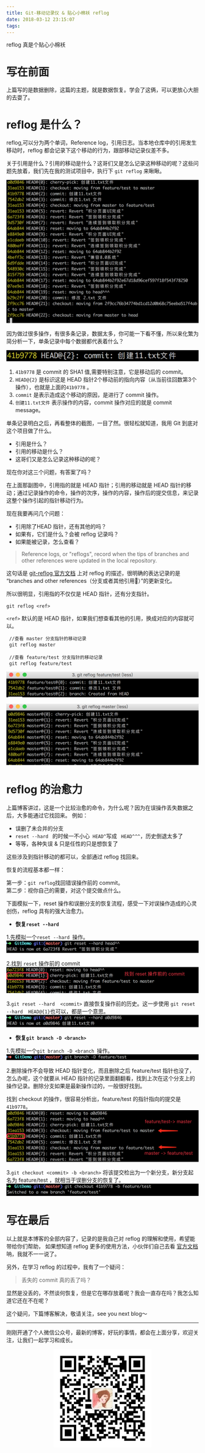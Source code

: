 ```yaml
---
title: Git-移动记录仪 & 贴心小棉袄 reflog
date: 2018-03-12 23:15:07
tags:
---
```


reflog 真是个贴心小棉袄
<!--more-->

# 写在前面

上篇写的是数据删除，这篇的主题，就是数据恢复。学会了这俩，可以更放心大胆的去耍了。

# reflog 是什么？

reflog,可以分为两个单词，Reference log，引用日志。当本地仓库中的引用发生移动时，reflog 都会记录下这个移动的行为，跟部移动记录仪差不多。

关于引用是什么？引用的移动是什么？这哥们又是怎么记录这种移动的呢？这些问题先放着，我们先在我的测试项目中，执行下 `git reflog` 来瞅瞅。

![HEAD的 reflog](http://raw.githubusercontent.com/DRPrincess/BlogImages/master/qiniu/3ab4a43030d044c8a8689a86b601d271.png)

因为做过很多操作，有很多条记录，数据太多，你可能一下看不懂，所以来化繁为简分析一下，单条记录中每个数据都代表着什么？

![](http://raw.githubusercontent.com/DRPrincess/BlogImages/master/qiniu/695448407a69cfea6916a1ef83b8f65a.png)

1. `41b9778` 是 commit 的 SHA1 值,需要特别注意，它是移动后的 commit。
2. `HEAD@{2}` 是标识这是 HEAD 指针2个移动前的指向内容（从当前往回数第3个操作），也就是上面的`41b9778` 。
3. `commit` 是表示造成这个移动的原因，是进行了 commit 操作。
4. `创建11.txt文件` 表示操作的内容，commit 操作对应的就是 commit message。

单条记录明白之后，再看整体的截图，一目了然。很轻松就知道，我用 Git 到底对这个项目做了什么。

- 引用是什么？
- 引用的移动是什么？
- 这哥们又是怎么记录这种移动的呢？

现在你对这三个问题，有答案了吗？

在上面那副图中，引用指的就是 HEAD 指针；引用的移动就是 HEAD 指针的移动；通过记录操作的命令，操作的次序，操作的内容，操作后的提交信息，来记录这整个操作引起的指针移动行为。

现在我要再问几个问题：
- 引用除了HEAD 指针，还有其他的吗？
- 如果有，它们是什么？会被 reflog 记录吗？
- 如果能被记录，怎么查看？

> Reference logs, or "reflogs", record when the tips of branches and other references were updated in the local repository.

这句话是 [git-reflog 官方文档](https://git-scm.com/docs/git-reflog) 上对 reflog 的描述，很明确的表达记录的是 “branches and other references（分支或者其他引用）”的更新变化。

所以很明显，引用指的不仅仅是 HEAD 指针，还有分支指针。

```
git reflog <ref>

```
 `<ref>` 默认的是 HEAD 指针，如果我们想查看其他的引用，换成对应的内容就可以。


```
 //查看 master 分支指针的移动记录
 git reflog master

 //查看 feature/test 分支指针的移动记录
 git reflog feature/test
```


![feature/test 的 re flog](http://raw.githubusercontent.com/DRPrincess/BlogImages/master/qiniu/3364f839284078b340e69e84af81209a.png)

![master 的 re flog](http://raw.githubusercontent.com/DRPrincess/BlogImages/master/qiniu/1fee4f3118e50a25c3c13ebf28171ea8.png)


# reflog 的治愈力

上篇博客讲过，这是一个比较治愈的命令，为什么呢？因为在误操作丢失数据之后，大多能通过它找回来。
例如：
- 误删了未合并的分支
- `reset --hard ` 的时候一不小心` HEAD^`写成 ` HEAD^^^`，历史倒退太多了
- 等等，各种失误 & 只是任性的只是想恢复了

这些涉及到指针移动的都可以，全部通过 reflog 找回来。

恢复的流程基本都一样：

第一步：`git reflog`找回错误操作前的 commit。   
第二步：视你自己的需要，对这个提交做点什么。

下面模拟一下，reset 操作和误删分支的恢复流程，感受一下对误操作造成的心灵创伤，reflog 具有的强大治愈力。

- **恢复`reset --hard `**

1.先模拟一个`reset --hard `操作。
![](http://raw.githubusercontent.com/DRPrincess/BlogImages/master/qiniu/e6799f4cdea46f40017618e7801336e7.png)

2.找到 `reset` 操作前的 commit
![](http://raw.githubusercontent.com/DRPrincess/BlogImages/master/qiniu/75a5472eb7af18c62236c66fa282e899.png)

3.`git reset --hard  <commit>` 直接恢复操作前的历史。这一步使用 `git reset --hard  HEAD@{1}`也可以，都是一个意思。
![](http://raw.githubusercontent.com/DRPrincess/BlogImages/master/qiniu/35dd19b2cdcc0bd6af6ee9e94aa37b2c.png)


- **恢复`git branch -D <branch>`**


1.先模拟一个`git branch -D <branch `操作。
![](http://raw.githubusercontent.com/DRPrincess/BlogImages/master/qiniu/528915ac59d7c49abe344f137da7fe18.png)

2.删除操作不会导致 HEAD 指针变化，而且删除之后  feature/test 指针也没了，怎么办呢，这个就要从 HEAD 指针的记录里面翻翻看，找到上次在这个分支上的操作记录。删除分支如果是最新操作过的，一般很好找到。

找到 checkout 的操作，很容易分析出，feature/test 的指针指向的提交是 `41b9778`。
![](http://raw.githubusercontent.com/DRPrincess/BlogImages/master/qiniu/40d5389362a84341d091c31cb6b43f24.png)

3.`git checkout <commit> -b <branch>` 将该提交检出为一个新分支，新分支起名为 feature/test ，就相当于误删分支的恢复了。
![](http://raw.githubusercontent.com/DRPrincess/BlogImages/master/qiniu/dfe3f32d08cc59163db566b9eb8b4b34.png)


# 写在最后

以上就是本博客的全部内容了，记录的是我自己对 reflog 的理解和使用，希望能带给你们帮助， 如果想知道 reflog 更多的使用方法，小伙伴们自己去看 [官方文档](https://git-scm.com/docs/git-reflog) 呐，我就不一一说了。

另外，在学习 reflog 的过程中，我有了一个疑问：

>丢失的 commit 真的丢了吗？

显然是没丢的，不然谈何恢复，但是它在哪存放着呢？我会一直存在吗？我怎么知道它还在不在呢？

这个疑问，下篇博客解决，敬请关注，see you next blog～


---

刚刚开通了个人微信公众号，最新的博客，好玩的事情，都会在上面分享，欢迎关注，让我们一起学习和成长。

<div  align="center">    

![微信公众号](http://raw.githubusercontent.com/DRPrincess/BlogImages/master/qiniu/qrcode_for_gh_e8f891ce77fb_258.jpg)

</div>
